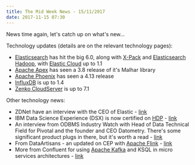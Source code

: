 ```yaml
---
title: The Mid Week News - 15/11/2017
date: 2017-11-15 07:30
---
```

News time again, let's catch up on what's new...
<!--more-->

Technology updates (details are on the relevant technology pages):

* [Elasticsearch](/technologies/elasticsearch/) has hit the big 6.0, along with [X-Pack](/technologies/elastic-x-pack/) and [Elasticsearch Hadoop](/technologies/elasticsearch-hadoop/), with [Elastic Cloud](/technologies/elastic-cloud/) up to 1.1
* [Apache Apex](/technologies/apache-apex/) has seen a 3.8 release of it's Malhar library
* [Apache Phoenix](/technologies/apache-phoenix/) has seen a 4.13 release
* [InfluxDB](/technologies/influxdb/) is up to 1.4
* [Zenko CloudServer](/technologies/zenko/cloudserver/) is up to 7.1

Other technology news:

* ZDNet have an interview with the CEO of Elastic - [link](http://www.zdnet.com/article/elasticsearch-6-0-not-that-new-but-quite-improved/)
* IBM Data Science Experience (DSX) is now certified on [HDP](/technologies/hortonworks-data-platform/) - [link](https://hortonworks.com/blog/certification-ibm-data-science-experience-dsx-hdp-win-win-customers/)
* An interview from ODBMS Industry Watch with Head of Data Technical Field for Pivotal and the founder and CEO Datometry.  There's some significant product plugs in there, but it's worth a read - [link](http://www.odbms.org/blog/2017/11/on-the-future-of-data-warehousing-interview-with-jacque-istok-and-mike-waas/)
* From DataArtisans - an updated on CEP with [Apache Flink](/technologies/apache-flink/) - [link](https://data-artisans.com/blog/complex-event-processing-flink-cep-update)
* More from Confluent for using [Apache Kafka](/technologies/kafka/) and KSQL in micro services architectures - [link](https://www.confluent.io/blog/building-a-microservices-ecosystem-with-kafka-streams-and-ksql/)